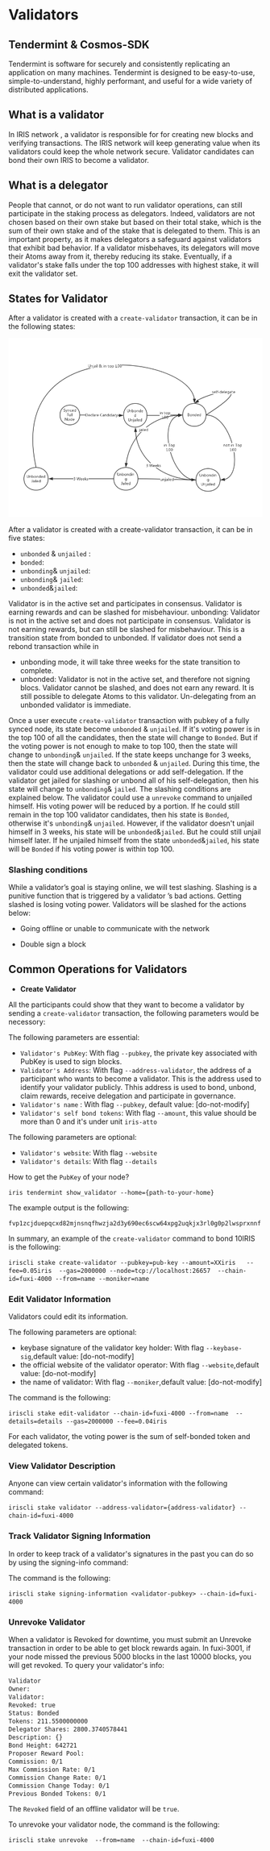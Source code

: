 # Validators

## Tendermint & Cosmos-SDK

Tendermint is software for securely and consistently replicating an application on many machines. Tendermint is designed to be easy-to-use, simple-to-understand, highly performant, and useful for a wide variety of distributed applications.



## What is a validator

In IRIS network , a validator is responsible for for creating new blocks and verifying transactions. The IRIS network will keep generating value when its validators could keep the whole network secure.
Validator candidates can bond their own IRIS to become a validator.


## What is a delegator

People that cannot, or do not want to run validator operations, can still participate in the staking process as delegators. Indeed, validators are not chosen based on their own stake but based on their total stake, which is the sum of their own stake and of the stake that is delegated to them. This is an important property, as it makes delegators a safeguard against validators that exhibit bad behavior. If a validator misbehaves, its delegators will move their Atoms away from it, thereby reducing its stake. Eventually, if a validator's stake falls under the top 100 addresses with highest stake, it will exit the validator set.


## States for Validator


After a validator is created with a `create-validator` transaction, it can be in the following states:

![states](../pics/states.png)

After a validator is created with a create-validator transaction, it can be in five states:

* `unbonded` & `unjailed` : 
* `bonded`:
* `unbonding`& `unjailed`:
* `unbonding`& `jailed`:
* `unbonded`&`jailed`:

Validator is in the active set and participates in consensus. Validator is earning rewards and can be slashed for misbehaviour.
unbonding: Validator is not in the active set and does not participate in consensus. Validator is not earning rewards, but can still be 
slashed for misbehaviour. This is a transition state from bonded to unbonded. If validator does not send a rebond transaction while in 
* unbonding mode, it will take three weeks for the state transition to complete.
* unbonded: Validator is not in the active set, and therefore not signing blocs. 
Validator cannot be slashed, and does not earn any reward. It is still possible to delegate Atoms to this validator. Un-delegating 
from an unbonded validator is immediate.

Once a user execute `create-validator` transaction with pubkey of a fully synced node, 
its state become `unbonded` & `unjailed`. If it's voting power is in the top 100 of all the candidates, then the state will change to `Bonded`.
But if the voting power is not enough to make to top 100, then the state will change to `unbonding`& `unjailed`. If the state keeps unchange for 3 weeks, 
then the state will change back to `unbonded` & `unjailed`. During this time, the validator could use additional delegations or add self-delegation. 
If the validator get jailed for slashing or unbond all of his self-delegation, then his state will change to `unbonding`& `jailed`. The slashing conditions
are explained below. The validator could use a `unrevoke` command to unjailed himself. His voting power will be reduced by a portion. 
If he could still remain in the top 100 validator candidates, then his state is `Bonded`, otherwise it's `unbonding`& `unjailed`.
However, if the validator doesn't unjail himself in 3 weeks, his state will be `unbonded`&`jailed`. But he could still unjail himself later. 
If he unjailed himself from the state `unbonded`&`jailed`, his state will be `Bonded` if his voting power is within top 100.

### Slashing conditions
While a validator’s goal is staying online, we will test slashing. Slashing is a punitive function that is triggered by a validator ’s bad actions. Getting slashed is losing voting power. Validators will be slashed for the actions below:

* Going offline or unable to communicate with the network

* Double sign a block

## Common Operations for Validators

* **Create Validator**

All the participants could show that they want to become a validator by sending a `create-validator` transaction, the following parameters would be necessory:

The following parameters are essential:

* `Validator's PubKey`: With flag `--pubkey`, the private key associated with PubKey is used to sign blocks. 
* `Validator's Address`: With flag `--address-validator`, the address of a participant who wants to become a validator. This is the address used to identify your validator publicly. Thhis address is used to bond, unbond, claim rewards, receive delegation and participate in governance.
* `Validator's name` : With flag `--pubkey`, default value: [do-not-modify]
* `Validator's self bond tokens`: With flag `--amount`, this value should be more than 0 and it's under unit `iris-atto`


The following parameters are optional:
* `Validator's website`: With flag `--website`
* `Validator's details`: With flag  `--details`

How to get the `PubKey` of your node?
```
iris tendermint show_validator --home={path-to-your-home}
```

The example output is the following:
```
fvp1zcjduepqcxd82mjnsnqfhwzja2d3y690ec6scw64xpg2uqkjx3rl0g0p2lwsprxnnf
```

In summary, an example of the `create-validator` command to bond 10IRIS is the following:
```
iriscli stake create-validator --pubkey=pub-key --amount=XXiris   --fee=0.05iris  --gas=2000000 --node=tcp://localhost:26657  --chain-id=fuxi-4000 --from=name --moniker=name
```
### Edit Validator Information

Validators could edit its information.

The following parameters are optional:

* keybase signature of the validator key holder: With flag `--keybase-sig`,default value: [do-not-modify]
* the official website of the validator operator: With flag `--website`,default value: [do-not-modify]
* the name of validator: With flag `--moniker`,default value: [do-not-modify]


The command is the following:
```$xslt
iriscli stake edit-validator --chain-id=fuxi-4000 --from=name  --details=details --gas=2000000 --fee=0.04iris 
```

For each validator, the voting power is the sum of self-bonded token and delegated tokens. 


### View Validator Description

Anyone can view certain validator's information with the following command:
```$xslt
iriscli stake validator --address-validator={address-validator} --chain-id=fuxi-4000
```
 
### Track Validator Signing Information
In order to keep track of a validator's signatures in the past you can do so by using the signing-info command:

The command is the following:
```
iriscli stake signing-information <validator-pubkey> --chain-id=fuxi-4000
```

### Unrevoke Validator
When a validator is Revoked for downtime, you must submit an Unrevoke transaction in order to be able to get block rewards again.
In fuxi-3001, if your node missed the previous 5000 blocks in the last 10000 blocks, you will get revoked.
To query your validator's info:
```$xslt
Validator
Owner: 
Validator: 
Revoked: true
Status: Bonded
Tokens: 211.5500000000
Delegator Shares: 2800.3740578441
Description: {}
Bond Height: 642721
Proposer Reward Pool:
Commission: 0/1
Max Commission Rate: 0/1
Commission Change Rate: 0/1
Commission Change Today: 0/1
Previous Bonded Tokens: 0/1
```

The `Revoked` field of an offline validator will be `true`. 

To unrevoke your validator node, the command is the following:

```
iriscli stake unrevoke  --from=name  --chain-id=fuxi-4000
```